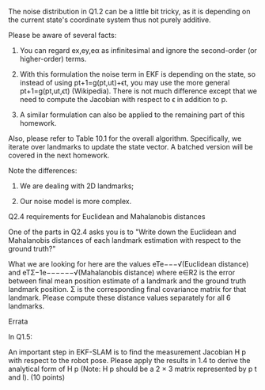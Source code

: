 The noise distribution in Q1.2 can be a little bit tricky, as it is depending on the current state's coordinate system thus not purely additive.

Please be aware of several facts:

1) You can regard ex,ey,eα as infinitesimal and ignore the second-order (or higher-order) terms. 

2) With this formulation the noise term in EKF is depending on the state, so instead of using pt+1=g(pt,ut)+ϵt, you may use the more general pt+1=g(pt,ut,ϵt) (Wikipedia). There is not much difference except that we need to compute the Jacobian with respect to ϵ in addition to p.

3) A similar formulation can also be applied to the remaining part of this homework.

Also, please refer to Table 10.1 for the overall algorithm. Specifically, we iterate over landmarks to update the state vector. A batched version will be covered in the next homework.

Note the differences:

1) We are dealing with 2D landmarks;

2) Our noise model is more complex.

Q2.4 requirements for Euclidean and Mahalanobis distances 

One of the parts in Q2.4 asks you is to "Write down the Euclidean and Mahalanobis distances of each landmark estimation with respect to the ground truth?"

What we are looking for here are the values eTe−−−√(Euclidean distance) and eTΣ−1e−−−−−−√(Mahalanobis distance) where e∈R2 is the error between final mean position estimate of a landmark and the ground truth landmark position.  Σ is the corresponding final covariance matrix for that landmark. Please compute these distance values separately for all 6 landmarks.

Errata

In Q1.5:

An important step in EKF-SLAM is to find the measurement Jacobian H p
with respect to the robot pose. Please apply the results in 1.4 to derive the
analytical form of H p (Note: H p should be a 2 × 3 matrix represented by p t
and l). (10 points)

